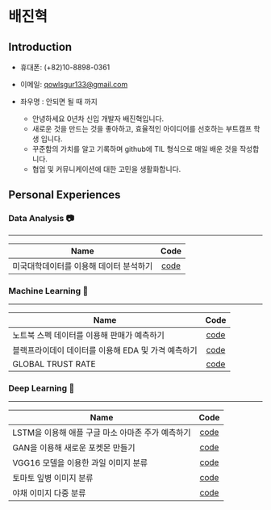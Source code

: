 # 배진혁


## Introduction
* 휴대폰: (+82)10-8898-0361
* 이메일: qowlsgur133@gmail.com
* 좌우명 : 안되면 될 때 까지

  * 안녕하세요 0년차 신입 개발자 배진혁입니다.
  * 새로운 것을 만드는 것을 좋아하고, 효율적인 아이디어를 선호하는 부트캠프 학생 입니다.
  * 꾸준함의 가치를 알고 기록하며 github에 TIL 형식으로 매일 배운 것을 작성합니다.
  * 협업 및 커뮤니케이션에 대한 고민을 생활화합니다.


## Personal Experiences

### Data Analysis :camera:
-----

Name         |Code|
---|:---:|
 미국대학데이터를 이용해 데이터 분석하기 |[code](https://github.com/jinhyukbae/soloproject/blob/main/Data_Science/%EB%8C%80%ED%95%99%EC%A0%84%EA%B3%B5%EB%8D%B0%EC%9D%B4%ED%84%B0%EB%B6%84%EC%84%9D.ipynb)|

### Machine Learning :floppy_disk:
-----

Name         |Code|
---|:---:|
 노트북 스펙 데이터를 이용해 판매가 예측하기 |[code](https://github.com/jinhyukbae/soloproject/blob/main/Data_Science/%EC%9C%A0%EB%9F%BD%EB%85%B8%ED%8A%B8%EB%B6%81%EB%8D%B0%EC%9D%B4%ED%84%B0.ipynb)|
블랙프라이데이 데이터를 이용해 EDA 및 가격 예측하기 |[code](https://github.com/jinhyukbae/soloproject/blob/main/Data_Science/%EB%B8%94%EB%9E%99%ED%94%84%EB%9D%BC%EC%9D%B4%EB%8D%B0%EC%9D%B4%EB%B6%84%EC%84%9D.ipynb)|
GLOBAL TRUST RATE |[code](https://github.com/jinhyukbae/soloproject/blob/main/Data_Science/%EA%B8%80%EB%A1%9C%EB%B2%8C%EC%8B%A0%EB%A2%B0%EB%8F%84%EC%A1%B0%EC%82%AC%20(2).ipynb)|



### Deep Learning :satellite:
-----

Name         |Code|
---|:---:|
LSTM을 이용해 애플 구글 마소 아마존 주가 예측하기 |[code](https://github.com/jinhyukbae/soloproject/blob/main/Data_Science/%EB%AF%B8%EA%B5%AD%20%EA%B8%B0%EC%88%A0%EC%A3%BC%20%EB%B6%84%EC%84%9D.ipynb)|
GAN을 이용해 새로운 포켓몬 만들기|[code](https://github.com/jinhyukbae/soloproject/blob/main/Data_Science/%ED%8F%AC%EC%BC%93%EB%AA%AC%20GAN.ipynb)|
VGG16 모델을 이용한 과일 이미지 분류|[code](https://github.com/jinhyukbae/soloproject/blob/main/Data_Science/%EA%B3%BC%EC%9D%BC%20%EB%B6%84%EB%A5%98.ipynb)|
토마토 잎병 이미지 분류|[code](https://github.com/jinhyukbae/soloproject/blob/main/Data_Science/%EB%AF%B8%EA%B5%AD%20%EA%B8%B0%EC%88%A0%EC%A3%BC%20%EB%B6%84%EC%84%9D.ipynb)|
야채 이미지 다중 분류|[code](https://github.com/jinhyukbae/soloproject/blob/main/Data_Science/%EC%95%BC%EC%B1%84%20%EC%9D%B4%EB%AF%B8%EC%A7%80%20%EB%B6%84%EB%A5%98%20vgg16.ipynb)|
